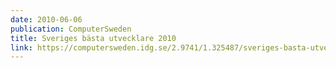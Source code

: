 ```yaml
---
date: 2010-06-06
publication: ComputerSweden
title: Sveriges bästa utvecklare 2010
link: https://computersweden.idg.se/2.9741/1.325487/sveriges-basta-utvecklare-2010
---
```

